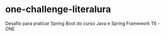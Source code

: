 # one-challenge-literalura
Desafio para praticar Spring Boot do curso Java e Spring Framework T6 -ONE
